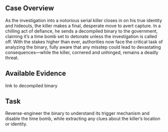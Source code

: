 ## Case Overview
As the investigation into a notorious serial killer closes in on his true identity and hideouts, the killer makes a final, desperate move to avert capture. In a chilling act of defiance, he sends a decompiled binary to the government, claiming it’s a time bomb set to detonate unless the investigation is called off. With the stakes higher than ever, authorities now face the critical task of analyzing the binary, fully aware that any misstep could lead to devastating consequences—while the killer, cornered and unhinged, remains a deadly threat.

## Available Evidence
link to decompiled binary

## Task
Reverse-engineer the binary to understand its trigger mechanism and disable the time bomb, while extracting any clues about the killer’s location or identity.

